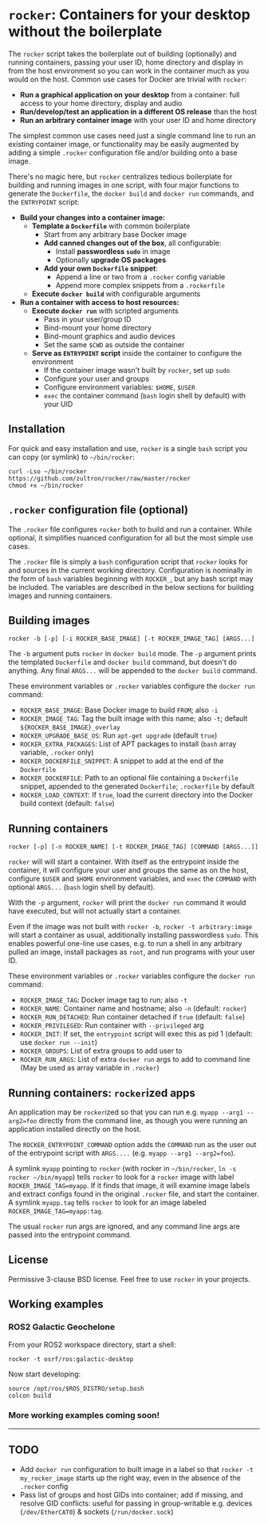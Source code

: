 # `rocker`:  Containers for your desktop without the boilerplate

The `rocker` script takes the boilerplate out of building (optionally)
and running containers, passing your user ID, home directory and
display in from the host environment so you can work in the container
much as you would on the host.  Common use cases for Docker are
trivial with `rocker`:

- **Run a graphical application on your desktop** from a container:  full
  access to your home directory, display and audio
- **Run/develop/test an application in a different OS release** than
  the host
- **Run an arbitrary container image** with your user ID and home
  directory

The simplest common use cases need just a single command line to run
an existing container image, or functionality may be easily augmented
by adding a simple `.rocker` configuration file and/or building onto a
base image.

There's no magic here, but `rocker` centralizes tedious boilerplate
for building and running images in one script, with four major
functions to generate the `Dockerfile`, the `docker build` and
`docker run` commands, and the `ENTRYPOINT` script:

- **Build your changes into a container image:**
  - **Template a `Dockerfile`** with common boilerplate
    - Start from any arbitrary base Docker image
    - **Add canned changes out of the box**, all configurable:
      - Install **passwordless `sudo`** in image
      - Optionally **upgrade OS packages**
    - **Add your own `Dockerfile` snippet**:
      - Append a line or two from a `.rocker` config variable
      - Append more complex snippets from a `.rockerfile`
  - **Execute `docker build`** with configurable arguments
- **Run a container with access to host resources:**
  - **Execute `docker run`** with scripted arguments
    - Pass in your user/group ID
    - Bind-mount your home directory
    - Bind-mount graphics and audio devices
    - Set the same `$CWD` as outside the container
  - **Serve as `ENTRYPOINT` script** inside the container to configure
    the environment
    - If the container image wasn't built by `rocker`, set up `sudo`
    - Configure your user and groups
    - Configure environment variables:  `$HOME`, `$USER`
    - `exec` the container command (`bash` login shell by default)
      with your UID

## Installation

For quick and easy installation and use, `rocker` is a single `bash`
script you can copy (or symlink) to `~/bin/rocker`:

    curl -Lso ~/bin/rocker https://github.com/zultron/rocker/raw/master/rocker
    chmod +x ~/bin/rocker

## `.rocker` configuration file (optional)

The `.rocker` file configures `rocker` both to build and run a
container.  While optional, it simplifies nuanced configuration for
all but the most simple use cases.

The `.rocker` file is simply a `bash` configuration script that
`rocker` looks for and sources in the current working directory.
Configuration is nominally in the form of `bash` variables beginning
with `ROCKER_`, but any bash script may be included.  The variables
are described in the below sections for building images and running
containers.

## Building images

    rocker -b [-p] [-i ROCKER_BASE_IMAGE] [-t ROCKER_IMAGE_TAG] [ARGS...]

The `-b` argument puts `rocker` in `docker build` mode.  The `-p`
argument prints the templated `Dockerfile` and `docker build` command,
but doesn't do anything.  Any final `ARGS...` will be appended to the
`docker build` command.

These environment variables or `.rocker` variables configure the
`docker run` command:
- `ROCKER_BASE_IMAGE`:  Base Docker image to build `FROM`; also `-i`
- `ROCKER_IMAGE_TAG`:  Tag the built image with this name; also `-t`;
  default `${ROCKER_BASE_IMAGE}_overlay`
- `ROCKER_UPGRADE_BASE_OS`: Run `apt-get upgrade` (default `true`)
- `ROCKER_EXTRA_PACKAGES`:  List of APT packages to install (`bash`
  array variable, `.rocker` only)
- `ROCKER_DOCKERFILE_SNIPPET`:  A snippet to add at the end of the
  `Dockerfile`
- `ROCKER_DOCKERFILE`:  Path to an optional file containing a
  `Dockerfile` snippet, appended to the generated `Dockerfile`;
  `.rockerfile` by default
- `ROCKER_LOAD_CONTEXT`:  If `true`, load the current directory into
  the Docker build context (default: `false`)

## Running containers

    rocker [-p] [-n ROCKER_NAME] [-t ROCKER_IMAGE_TAG] [COMMAND [ARGS...]]

`rocker` will will start a container.  With itself as the entrypoint
inside the container, it will configure your user and groups the same
as on the host, configure `$USER` and `$HOME` environment variables,
and `exec` the `COMMAND` with optional `ARGS...` (`bash` login shell
by default).

With the `-p` argument, `rocker` will print the `docker run` command
it would have executed, but will not actually start a container.

Even if the image was not built with `rocker -b`, `rocker -t
arbitrary:image` will start a container as usual, additionally
installing passwordless `sudo`.  This enables powerful one-line use
cases, e.g. to run a shell in any arbitrary pulled an image, install
packages as `root`, and run programs with your user ID.

These environment variables or `.rocker` variables configure the
`docker run` command:
- `ROCKER_IMAGE_TAG`:  Docker image tag to run; also `-t`
- `ROCKER_NAME`:  Container name and hostname; also `-n` (default:
  `rocker`)
- `ROCKER_RUN_DETACHED`:  Run container detached if `true` (default:
  `false`)
- `ROCKER_PRIVILEGED`:  Run container with `--privileged` arg
- `ROCKER_INIT`:  If set, the `entrypoint` script will exec this as
  pid 1 (default:  use `docker run --init`)
- `ROCKER_GROUPS`:  List of extra groups to add user to
- `ROCKER_RUN_ARGS`:  List of extra `docker run` args to add to
  command line (May be used as array variable in `.rocker`)

## Running containers:  `rocker`ized apps

An application may be `rocker`ized so that you can run e.g. `myapp
--arg1 --arg2=foo` directly from the command line, as though you were
running an application installed directly on the host.

The `ROCKER_ENTRYPOINT_COMMAND` option adds the `COMMAND` run as the
user out of the entrypoint script with `ARGS....` (e.g. `myapp --arg1
--arg2=foo`).

A symlink `myapp` pointing to `rocker` (with rocker in `~/bin/rocker`,
`ln -s rocker ~/bin/myapp`) tells `rocker` to look for a `rocker`
image with label `ROCKER_IMAGE_TAG=myapp`.  If it finds that image, it
will examine image labels and extract configs found in the original
`.rocker` file, and start the container.  A symlink `myapp.tag` tells
`rocker` to look for an image labeled `ROCKER_IMAGE_TAG=myapp:tag`.

The usual `rocker` run args are ignored, and any command line args are
passed into the entrypoint command.

## License

Permissive 3-clause BSD license.  Feel free to use `rocker` in your
projects.

## Working examples

### ROS2 Galactic Geochelone

From your ROS2 workspace directory, start a shell:

    rocker -t osrf/ros:galactic-desktop

Now start developing:

    source /opt/ros/$ROS_DISTRO/setup.bash
    colcon build

### More working examples coming soon!

-----

## TODO

- Add `docker run` configuration to built image in a label so that
  `rocker -t my_rocker_image` starts up the right way, even in the
  absence of the `.rocker` config
- Pass list of groups and host GIDs into container; add if missing,
  and resolve GID conflicts:  useful for passing in group-writable
  e.g.  devices (`/dev/EtherCAT0`) & sockets (`/run/docker.sock`)
